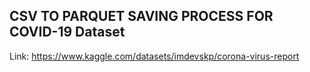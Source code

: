 ## CSV TO PARQUET SAVING PROCESS FOR COVID-19 Dataset
Link: https://www.kaggle.com/datasets/imdevskp/corona-virus-report